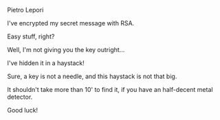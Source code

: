 Pietro Lepori

I've encrypted my secret message with RSA.

Easy stuff, right?

Well, I'm not giving you the key outright...

I've hidden it in a haystack!

Sure, a key is not a needle, and this haystack is not that big.

It shouldn't take more than 10' to find it, if you have an half-decent metal detector.

Good luck!
